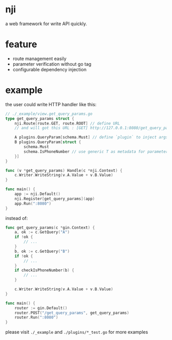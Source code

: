 # nji

a web framework for write API quickly.

# feature

* route management easily
* parameter verification without go tag
* configurable dependency injection

# example

the user could write HTTP handler like this:

```go
// ./_example/view.get_query_params.go
type get_query_params struct {
	nji.Route[route.GET, route.ROOT] // define URL
    // and will got this URL : [GET] http://127.0.0.1:8080/get_query_params?A=phonenumberis&B=12345678901

	A plugins.QueryParam[schema.Must] // define `plugin` to inject args automatically
	B plugins.QueryParam[struct {
		schema.Must
		schema.IsPhoneNumber // use generic T as metadata for parameter verification
	}]
}

func (v *get_query_params) Handle(c *nji.Context) {
	c.Writer.WriteString(v.A.Value + v.B.Value)
}

func main() {
	app := nji.Default()
	nji.Register[get_query_params](app)
	app.Run(":8080")
}
```

instead of:

```go
func get_query_params(c *gin.Context) {
    a, ok := c.GetQuery("A")
    if !ok {
        // ...
    }
    b, ok := c.GetQuery("B")
    if !ok {
        // ...
    }
    if checkIsPhoneNumber(b) {
        // ...
    }

    c.Writer.WriteString(v.A.Value + v.B.Value)
}

func main() {
	router := gin.Default()
	router.POST("/get_query_params", get_query_params)
	router.Run(":8080")
}
```

please visit `./_example` and `./plugins/*_test.go` for more examples 









